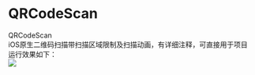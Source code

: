 # QRCodeScan
QRCodeScan
<br>iOS原生二维码扫描带扫描区域限制及扫描动画，有详细注释，可直接用于项目
<br>运行效果如下：  
![](https://github.com/youmyc/QRCodeScan/blob/master/screenShot.PNG)
